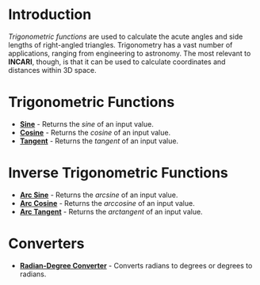 # Introduction

*Trigonometric functions* are  used to calculate the acute angles and side lengths of right-angled triangles. Trigonometry has a vast number of applications, ranging from engineering to astronomy. The most relevant to **INCARI**, though, is that it can be used to calculate coordinates and distances within 3D space.

# Trigonometric Functions

- [**Sine**](sine.md) - Returns the *sine* of an input value.
- [**Cosine**](cosine.md) - Returns the *cosine* of an input value.
- [**Tangent**](tangent.md) - Returns the *tangent* of an input value.

# Inverse Trigonometric Functions

- [**Arc Sine**](arc-sine.md) - Returns the *arcsine* of an input value.
- [**Arc Cosine**](arc-cosine.md) - Returns the *arccosine* of an input value.
- [**Arc Tangent**](arc-tangent.md) - Returns the *arctangent* of an input value.

# Converters

- [**Radian-Degree Converter**](radian-degree-converter.md) - Converts radians to degrees or degrees to radians.